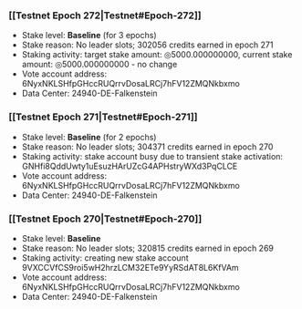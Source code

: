 ### [[Testnet Epoch 272|Testnet#Epoch-272]]
* Stake level: **Baseline** (for 3 epochs)
* Stake reason: No leader slots; 302056 credits earned in epoch 271
* Staking activity: target stake amount: ◎5000.000000000, current stake amount: ◎5000.000000000 - no change
* Vote account address: 6NyxNKLSHfpGHccRUQrrvDosaLRCj7hFV12ZMQNkbxmo
* Data Center: 24940-DE-Falkenstein
### [[Testnet Epoch 271|Testnet#Epoch-271]]
* Stake level: **Baseline** (for 2 epochs)
* Stake reason: No leader slots; 304371 credits earned in epoch 270
* Staking activity: stake account busy due to transient stake activation: GNHfi8QddUwty1uEsuzHArUZcG4APHstryWXd3PqCLCE
* Vote account address: 6NyxNKLSHfpGHccRUQrrvDosaLRCj7hFV12ZMQNkbxmo
* Data Center: 24940-DE-Falkenstein
### [[Testnet Epoch 270|Testnet#Epoch-270]]
* Stake level: **Baseline**
* Stake reason: No leader slots; 320815 credits earned in epoch 269
* Staking activity: creating new stake account 9VXCCVfCS9roi5wH2hrzLCM32ETe9YyRSdAT8L6KfVAm
* Vote account address: 6NyxNKLSHfpGHccRUQrrvDosaLRCj7hFV12ZMQNkbxmo
* Data Center: 24940-DE-Falkenstein